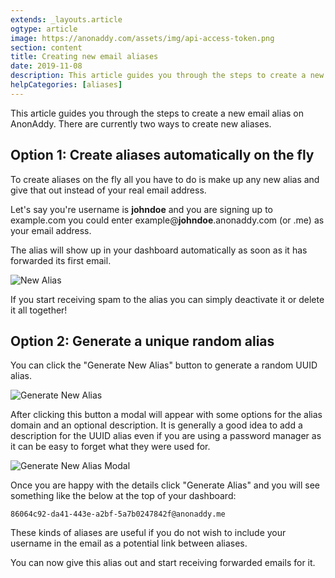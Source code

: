 ```yaml
---
extends: _layouts.article
ogtype: article
image: https://anonaddy.com/assets/img/api-access-token.png
section: content
title: Creating new email aliases
date: 2019-11-08
description: This article guides you through the steps to create a new email alias on AnonAddy. There are currently two ways to create new aliases.
helpCategories: [aliases]
---
```


This article guides you through the steps to create a new email alias on AnonAddy. There are currently two ways to create new aliases.

## Option 1: Create aliases automatically on the fly

To create aliases on the fly all you have to do is make up any new alias and give that out instead of your real email address.

Let's say you're username is **johndoe** and you are signing up to example.com you could enter example@**johndoe**.anonaddy.com (or .me) as your email address.

The alias will show up in your dashboard automatically as soon as it has forwarded its first email.

<div class="flex justify-center my-8">
  <img class="shadow" src="/assets/img/help-alias.jpg" alt="New Alias" title="New Alias">
</div>

If you start receiving spam to the alias you can simply deactivate it or delete it all together!

## Option 2: Generate a unique random alias

You can click the "Generate New Alias" button to generate a random UUID alias.

<div class="my-8">
  <img class="shadow" src="/assets/img/help-generate-alias.jpg" alt="Generate New Alias" title="Generate New Alias">
</div>

After clicking this button a modal will appear with some options for the alias domain and an optional description. It is generally a good idea to add a description for the UUID alias even if you are using a password manager as it can be easy to forget what they were used for.

<div class="my-8">
  <img class="shadow" src="/assets/img/help-generate-alias-modal.jpg" alt="Generate New Alias Modal" title="Generate New Alias Modal">
</div>

Once you are happy with the details click "Generate Alias" and you will see something like the below at the top of your dashboard:

`86064c92-da41-443e-a2bf-5a7b0247842f@anonaddy.me`

These kinds of aliases are useful if you do not wish to include your username in the email as a potential link between aliases.

You can now give this alias out and start receiving forwarded emails for it.